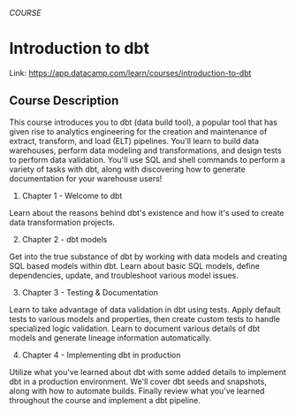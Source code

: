 *COURSE*

# Introduction to dbt

Link: https://app.datacamp.com/learn/courses/introduction-to-dbt

## Course Description
This course introduces you to dbt (data build tool), a popular tool that has given rise to analytics engineering for the creation and maintenance of extract, transform, and load (ELT) pipelines. You'll learn to build data warehouses, perform data modeling and transformations, and design tests to perform data validation. You'll use SQL and shell commands to perform a variety of tasks with dbt, along with discovering how to generate documentation for your warehouse users!

1. Chapter 1 - Welcome to dbt

Learn about the reasons behind dbt's existence and how it's used to create data transformation projects.

2. Chapter 2 - dbt models

Get into the true substance of dbt by working with data models and creating SQL based models within dbt. Learn about basic SQL models, define dependencies, update, and troubleshoot various model issues.

3. Chapter 3 - Testing & Documentation

Learn to take advantage of data validation in dbt using tests. Apply default tests to various models and properties, then create custom tests to handle specialized logic validation. Learn to document various details of dbt models and generate lineage information automatically.

4. Chapter 4 - Implementing dbt in production

Utilize what you've learned about dbt with some added details to implement dbt in a production environment. We'll cover dbt seeds and snapshots, along with how to automate builds. Finally review what you've learned throughout the course and implement a dbt pipeline.
